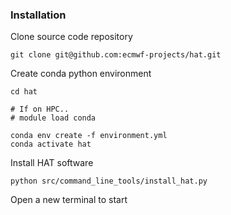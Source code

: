 ### Installation

Clone source code repository

    git clone git@github.com:ecmwf-projects/hat.git

Create conda python environment

    cd hat
    
    # If on HPC..
    # module load conda
    
    conda env create -f environment.yml
    conda activate hat

Install HAT software
    
    python src/command_line_tools/install_hat.py
    
Open a new terminal to start